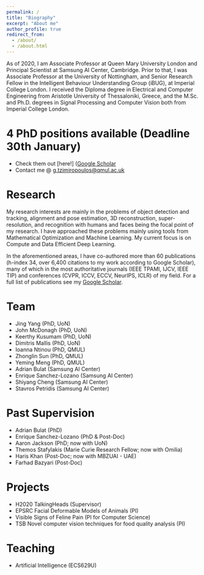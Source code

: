 ```yaml
---
permalink: /
title: "Biography"
excerpt: "About me"
author_profile: true
redirect_from: 
  - /about/
  - /about.html
---
```


As of 2020, I am Associate Professor at Queen Mary University London and Principal Scientist at Samsung AI Center, Cambridge. Prior to that, I was Associate Professor at the University of Nottingham, and Senior Research Fellow in the Intelligent Behaviour Understanding Group (iBUG), at Imperial College London. 
I received the Diploma degree in Electrical and Computer Engineering from Aristotle University of Thessaloniki, Greece, and the M.Sc. and Ph.D. degrees in Signal Processing and Computer Vision both from Imperial College London.

# 4 PhD positions available (Deadline 30th January)
* Check them out [here!] ([Google Scholar](https://sites.google.com/view/ioannispatras/phd-positions)
* Contact me @ g.tzimiropoulos@qmul.ac.uk

# Research 
My research interests are mainly in the problems of object detection and tracking, alignment and pose estimation, 3D reconstruction, super-resolution, and recognition with humans and faces being the focal point of my research. I have approached these problems mainly using tools from Mathematical
Optimization and Machine Learning. My current focus is on Compute and Data Efficient Deep Learning.

In the aforementioned areas, I have co-authored more than 60 publications (h-index 34, over 6,400 citations to my work according to Google Scholar), many of which in the most authoritative journals (IEEE TPAMI, IJCV, IEEE TIP) and conferences (CVPR, ICCV, ECCV, NeurIPS, ICLR) of my field. For a full list of publications see my [Google Scholar](https://scholar.google.co.uk/citations?user=D4JkWxf-8fwC&hl=en&oi=ao).

# Team 
* Jing Yang (PhD, UoN)
* John McDonagh (PhD, UoN)
* Keerthy Kusumam (PhD, UoN)
* Dimitris Mallis (PhD, UoN)
* Ioanna Ntinou (PhD, QMUL)
* Zhonglin Sun (PhD, QMUL)
* Yeming Meng (PhD, QMUL)
* Adrian Bulat (Samsung AI Center) 
* Enrique Sanchez-Lozano (Samsung AI Center) 
* Shiyang Cheng (Samsung AI Center) 
* Stavros Petridis (Samsung AI Center) 

# Past Supervision
* Adrian Bulat (PhD)
* Enrique Sanchez-Lozano (PhD & Post-Doc)
* Aaron Jackson (PhD; now with UoN)
* Themos Stafylakis (Marie Curie Research Fellow; now with Omilia)
* Haris Khan (Post-Doc; now with MBZUAI - UAE)
* Farhad Bazyari (Post-Doc)

# Projects 
* H2020 TalkingHeads (Supervisor)
* EPSRC Facial Deformable Models of Animals (PI)
* Visible Signs of Feline Pain (PI for Computer Science)
* TSB Novel computer vision techniques for food quality analysis (PI)

# Teaching 

* Artificial Intelligence (ECS629U)
